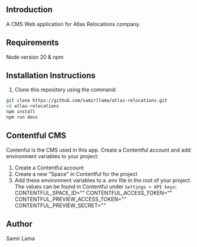## Introduction

A CMS Web application for Atlas Relocations company.

## Requirements

Node version 20 & npm

## Installation Instructions

1. Clone this repository using the command:
```bash
git clone https://github.com/samirllama/atlas-relocations.git
cd atlas-relocations
npm install
npm run devs
```

## Contentful CMS

Contenful is the CMS used in this app. Create a Contentful account and add environment variables to your project:

1. Create a Contentful account
2. Create a new "Space" in Contentful for the project
3. Add these environment variables to a .env file in the root of your project. The values can be found in Contentful under `Settings > API keys`:
CONTENTFUL_SPACE_ID=""
CONTENTFUL_ACCESS_TOKEN=""
CONTENTFUL_PREVIEW_ACCESS_TOKEN=""
CONTENTFUL_PREVIEW_SECRET=""


## Author

Samir Lama

